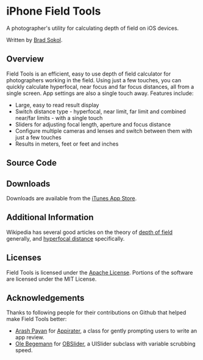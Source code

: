 # iPhone Field Tools

A photographer's utility for calculating depth of field on iOS devices.

Written by [Brad Sokol](https://github.com/bradsokol).

## Overview

Field Tools is an efficient, easy to use depth of field calculator for photographers working in the field. Using just a few touches, you can quickly calculate hyperfocal, near focus and far focus distances, all from a single screen. App settings are also a single touch away. Features include:

* Large, easy to read result display
* Switch distance type - hyperfocal, near limit, far limit and combined near/far limits - with a single touch
* Sliders for adjusting focal length, aperture and focus distance
* Configure multiple cameras and lenses and switch between them with just a few touches
* Results in meters, feet or feet and inches

## Source Code



## Downloads

Downloads are available from the [iTunes App Store](http://itunes.apple.com/WebObjects/MZStore.woa/wa/viewSoftware?id=305817254&mt=8).

## Additional Information

Wikipedia has several good articles on the theory of [depth of field](http://en.wikipedia.org/wiki/Depth_of_field) generally, and [hyperfocal distance](http://en.wikipedia.org/wiki/Hyperfocal_distance) specifically.

## Licenses

Field Tools is licensed under the [Apache License](http://www.apache.org/licenses/LICENSE-2.0.html). Portions of the software are licensed under the MIT License.

## Acknowledgements

Thanks to following people for their contributions on Github that helped make Field Tools better:

* [Arash Payan](https://github.com/arashpayan) for [Appirater](https://github.com/arashpayan/appirater), a class for gently prompting users to write an app review.
* [Ole Begemann](https://github.com/ole) for [OBSlider](https://github.com/ole/OBSlider), a UISlider subclass with variable scrubbing speed.


